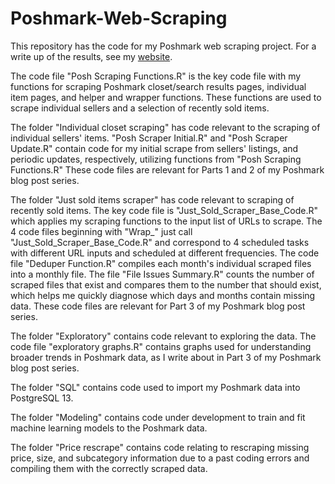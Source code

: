 # Poshmark-Web-Scraping

This repository has the code for my Poshmark web scraping project. For a write up of the results, see my [website](http://marannadata.rbind.io/).

The code file "Posh Scraping Functions.R" is the key code file with my functions for scraping Poshmark closet/search results pages, individual item pages, and helper and wrapper functions. These functions are used to scrape individual sellers and a selection of recently sold items.

The folder "Individual closet scraping" has code relevant to the scraping of individual sellers' items. "Posh Scraper Initial.R" and "Posh Scraper Update.R" contain code for my initial scrape from sellers' listings, and periodic updates, respectively, utilizing functions from "Posh Scraping Functions.R" These code files are relevant for Parts 1 and 2 of my Poshmark blog post series.

The folder "Just sold items scraper" has code relevant to scraping of recently sold items. The key code file is "Just_Sold_Scraper_Base_Code.R" which applies my scraping functions to the input list of URLs to scrape. The 4 code files beginning with "Wrap_" just call "Just_Sold_Scraper_Base_Code.R" and correspond to 4 scheduled tasks with different URL inputs and scheduled at different frequencies. The code file "Deduper Function.R" compiles each month's individual scraped files into a monthly file. The file "File Issues Summary.R" counts the number of scraped files that exist and compares them to the number that should exist, which helps me quickly diagnose which days and months contain missing data. These code files are relevant for Part 3 of my Poshmark blog post series.

The folder "Exploratory" contains code relevant to exploring the data. The code file "exploratory graphs.R" contains graphs used for understanding broader trends in Poshmark data, as I write about in Part 3 of my Poshmark blog post series.

The folder "SQL" contains code used to import my Poshmark data into PostgreSQL 13.

The folder "Modeling" contains code under development to train and fit machine learning models to the Poshmark data.

The folder "Price rescrape" contains code relating to rescraping missing price, size, and subcategory information due to a past coding errors and compiling them with the correctly scraped data.

